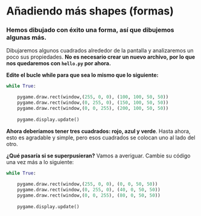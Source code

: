 # Añadiendo más shapes (formas)
### Hemos dibujado con éxito una forma, así que dibujemos algunas más. 

Dibujaremos algunos cuadrados alrededor de la pantalla y analizaremos un poco sus propiedades. **No es necesario crear un nuevo archivo, por lo que nos quedaremos con `hello.py` por ahora.**

**Edite el bucle while para que sea lo mismo que lo siguiente:**
```python
while True:

    pygame.draw.rect(window,(255, 0, 0), (100, 100, 50, 50))
    pygame.draw.rect(window,(0, 255, 0), (150, 100, 50, 50))
    pygame.draw.rect(window,(0, 0, 255), (200, 100, 50, 50))
    
    pygame.display.update()
```
**Ahora deberíamos tener tres cuadrados: rojo, azul y verde**. Hasta ahora, esto es agradable y simple, pero esos cuadrados se colocan uno al lado del otro. 

**¿Qué pasaría si se superpusieran?** Vamos a averiguar. 
Cambie su código una vez más a lo siguiente:
```python
while True:
    
    pygame.draw.rect(window,(255, 0, 0), (0, 0, 50, 50))
    pygame.draw.rect(window,(0, 255, 0), (40, 0, 50, 50))
    pygame.draw.rect(window,(0, 0, 255), (80, 0, 50, 50))
    
    pygame.display.update()
```

<!--stackedit_data:
eyJoaXN0b3J5IjpbMTU4NjMzODI3MiwtMTU5MDUyNzI2N119
-->